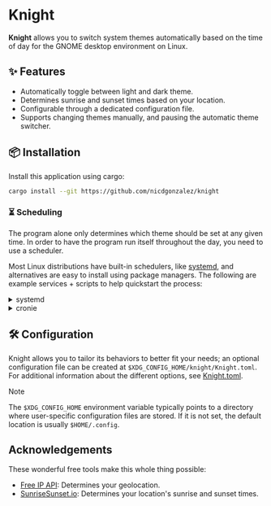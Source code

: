 # Knight

**Knight** allows you to switch system themes automatically based on the time
of day for the GNOME desktop environment on Linux.

## ✨ Features

- Automatically toggle between light and dark theme.
- Determines sunrise and sunset times based on your location.
- Configurable through a dedicated configuration file.
- Supports changing themes manually, and pausing the automatic theme switcher.

## 📦 Installation

Install this application using cargo:

```bash
cargo install --git https://github.com/nicdgonzalez/knight
```

### ⏳ Scheduling

The program alone only determines which theme should be set at any given time.
In order to have the program run itself throughout the day, you need to use
a scheduler.

Most Linux distributions have built-in schedulers, like [systemd], and
alternatives are easy to install using package managers. The following are
example services + scripts to help quickstart the process:

<details>
    <summary>systemd</summary>

To check if your system uses systemd:

```bash
command -v systemctl > /dev/null && echo "true" || echo "false"
```

Copy and paste the following into a file named `knight.sh`:

```bash
#!/usr/bin/bash

set -eo pipefail
[ ! -z "${TRACE+x}" ] && set -x

SYSTEMD_CONFIG_HOME="${XDG_CONFIG_HOME:-$HOME/.config}/systemd/user"

SERVICE_FILE="\
[Unit]
Description=Changes the system between light and dark theme automatically

[Service]
ExecStart=$HOME/.cargo/bin/knight run
Type=exec"

TIMER_FILE="\
[Unit]
Description=A timer for Knight

[Timer]
# Runs once every thirty minutes.
OnCalendar=*-*-* *:*/30:00
# Run the task if it was missed (e.g., because the system was asleep).
Persistent=true
WakeSystem=false

[Install]
WantedBy=timers.target"

main() {
    # Write the configurations into their respective files.
    mkdir --parents "$SYSTEMD_CONFIG_HOME" \
        && echo "$SERVICE_FILE" > "$SYSTEMD_CONFIG_HOME/knight.service" \
        && echo "$TIMER_FILE" > "$SYSTEMD_CONFIG_HOME/knight.timer"

    # Make systemd aware of our changes.
    systemctl --user daemon-reload

    # Start the service and timer.
    systemctl --user start knight.service
    systemctl --user start knight.timer

    # Allow the service and timer to persist after reboots.
    systemctl --user enable knight.service
    systemctl --user enable knight.timer

    # Check that the units are running properly:
    systemctl --user status knight.service
    systemctl --user status knight.timer
}

# The main entry point to the script.
main "$@"
```

Now run the script with bash:

```bash
bash "$PWD/knight.sh"
```

</details>

<details>
    <summary>cronie</summary>

Make sure to install the `crontab` command via your favorite package manager:

```bash
# dnf:
sudo dnf install cronie
```

Copy and paste the following into a file named `knight.sh`:

```bash
#!/usr/bin/bash

set -eo pipefail
[ ! -z "${TRACE+x}" ] && set -x

SYSTEMD_CONFIG_HOME="${XDG_CONFIG_HOME:-$HOME/.config}/systemd/user"

main() {
    # This job will execute the program every thirty minutes.
    local job="*/30 * * * * $HOME/.cargo/bin/knight run"

    # If the job already exists, return.
    if grep --fixed-strings "$job" -- <(crontab -l) > /dev/null; then
        echo >&2 "Job already exists!"
        return 0
    fi

    # Add the new job to the end of the existing cron file.
    crontab <(echo -e "$(crontab -l)\n$job")
}

# The main entry point to the script.
main "$@"
```

Now run the script with bash:

```bash
bash "$PWD/knight.sh"
```

</details>

## 🛠️ Configuration

Knight allows you to tailor its behaviors to better fit your needs;
an optional configuration file can be created at
`$XDG_CONFIG_HOME/knight/Knight.toml`. For additional information
about the different options, see [Knight.toml](./Knight.toml).

> [!NOTE]
> The `$XDG_CONFIG_HOME` environment variable typically points to a directory
> where user-specific configuration files are stored. If it is not set,
> the default location is usually `$HOME/.config`.

## Acknowledgements

These wonderful free tools make this whole thing possible:

- [Free IP API]: Determines your geolocation.
- [SunriseSunset.io]: Determines your location's sunrise and sunset times.

[systemd]: https://en.wikipedia.org/wiki/Systemd
[free ip api]: https://freeipapi.com
[sunrisesunset.io]: https://sunrisesunset.io/
